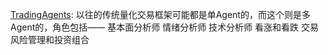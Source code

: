 [TradingAgents](https://github.com/TauricResearch/TradingAgents):  以往的传统量化交易框架可能都是单Agent的，而这个则是多Agent的，角色包括—— 基本面分析师 情绪分析师 技术分析师 看涨和看跌 交易 风险管理和投资组合


